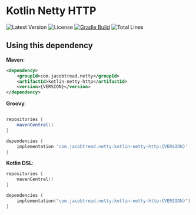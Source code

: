 # Kotlin Netty HTTP

![Latest Version](https://img.shields.io/maven-central/v/com.jacobtread.netty/kotlin-netty-http?label=LATEST%20VERSION&style=for-the-badge)
![License](https://img.shields.io/github/license/jacobtread/kotlin-netty-http?style=for-the-badge)
[![Gradle Build](https://img.shields.io/github/workflow/status/jacobtread/kotlin-netty-http/gradle-build?style=for-the-badge)](https://github.com/jacobtread/kotlin-netty-http/actions/workflows/gradle.yml)
![Total Lines](https://img.shields.io/tokei/lines/github/jacobtread/kotlin-netty-http?style=for-the-badge)


## Using this dependency

**Maven**:

```xml
<dependency>
    <groupId>com.jacobtread.netty</groupId>
    <artifactId>kotlin-netty-http</artifactId>
    <version>{VERSION}</version>
</dependency>
```

**Groovy**:

```groovy

repositories {
    mavenCentral()
}

dependencies {
    implementation 'com.jacobtread.netty:kotlin-netty-http:{VERSION}'
}
```

**Kotlin DSL**:

```kotlin
repositories {
    mavenCentral()
}

dependencies {
    implementation("com.jacobtread.netty:kotlin-netty-http:{VERSION}")
}
```